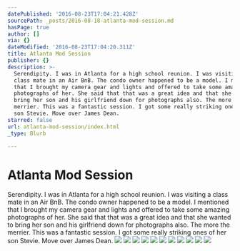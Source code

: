 ```yaml
---
datePublished: '2016-08-23T17:04:21.428Z'
sourcePath: _posts/2016-08-18-atlanta-mod-session.md
hasPage: true
author: []
via: {}
dateModified: '2016-08-23T17:04:20.311Z'
title: Atlanta Mod Session
publisher: {}
description: >-
  Serendipity. I was in Atlanta for a high school reunion. I was visiting a
  class mate in an Air BnB. The condo owner happened to be a model. I mentioned
  that I brought my camera gear and lights and offered to take some amazing
  photographs of her. She said that that was a great idea and that she wanted to
  bring her son and his girlfriend down for photographs also. The more the
  merrier. This was a fantastic session. I got some really striking ones of her
  son Stevie. Move over James Dean.
starred: false
url: atlanta-mod-session/index.html
_type: Blurb

---
```

# Atlanta Mod Session

Serendipity. I was in Atlanta for a high school reunion. I was visiting a class mate in an Air BnB. The condo owner happened to be a model. I mentioned that I brought my camera gear and lights and offered to take some amazing photographs of her. She said that that was a great idea and that she wanted to bring her son and his girlfriend down for photographs also. The more the merrier. This was a fantastic session. I got some really striking ones of her son Stevie. Move over James Dean.
![](https://the-grid-user-content.s3-us-west-2.amazonaws.com/0af8b364-0a7e-4f4a-9932-0020aafc4309.jpg)
![](https://the-grid-user-content.s3-us-west-2.amazonaws.com/f32ab9e0-4cb2-46f5-875f-2cdc773c0beb.jpg)
![](https://the-grid-user-content.s3-us-west-2.amazonaws.com/bdc34e3a-86cc-4017-ba6c-24d2798459fc.jpg)
![](https://the-grid-user-content.s3-us-west-2.amazonaws.com/00f16238-6b86-46a6-bef9-f1606dbce8c1.jpg)
![](https://the-grid-user-content.s3-us-west-2.amazonaws.com/c4c37869-79f4-40f6-abd6-2212712a79f5.jpg)
![](https://the-grid-user-content.s3-us-west-2.amazonaws.com/a668820b-1b9d-444c-95bc-7bcec079108e.jpg)
![](https://the-grid-user-content.s3-us-west-2.amazonaws.com/11eacd07-9bc1-4040-8e2f-6725bd10850f.jpg)
![](https://the-grid-user-content.s3-us-west-2.amazonaws.com/77633fb6-8d94-4dd7-ae9b-2bd91f194489.jpg)
![](https://the-grid-user-content.s3-us-west-2.amazonaws.com/062e7727-7d01-438a-b6b6-7e7c31252b1c.jpg)
![](https://the-grid-user-content.s3-us-west-2.amazonaws.com/c80d4a30-30b2-43cd-aeb6-05b46c93b6b7.jpg)
![](https://the-grid-user-content.s3-us-west-2.amazonaws.com/e31003a2-8f78-47ba-ab2a-c89ad5436193.jpg)